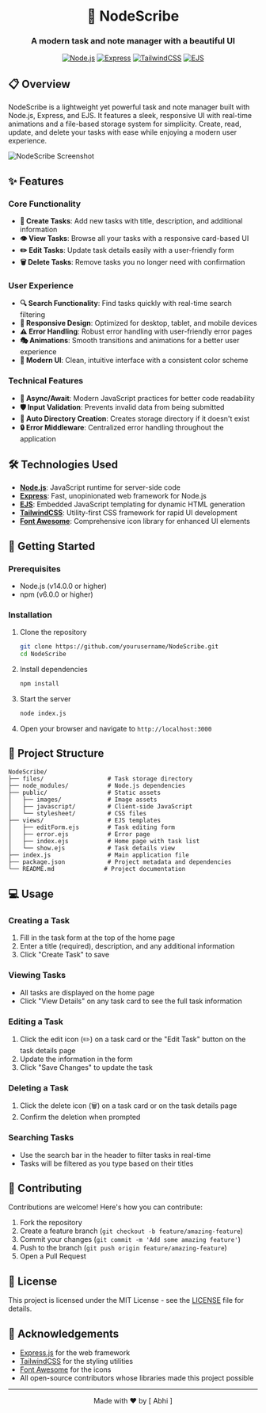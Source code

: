<div align="center">

# 📝 NodeScribe

### A modern task and note manager with a beautiful UI

[![Node.js](https://img.shields.io/badge/Node.js-43853D?style=for-the-badge&logo=node.js&logoColor=white)](https://nodejs.org/)
[![Express](https://img.shields.io/badge/Express-000000?style=for-the-badge&logo=express&logoColor=white)](https://expressjs.com/)
[![TailwindCSS](https://img.shields.io/badge/Tailwind_CSS-38B2AC?style=for-the-badge&logo=tailwind-css&logoColor=white)](https://tailwindcss.com/)
[![EJS](https://img.shields.io/badge/EJS-B4CA65?style=for-the-badge&logo=ejs&logoColor=white)](https://ejs.co/)

</div>

## 📋 Overview

NodeScribe is a lightweight yet powerful task and note manager built with Node.js, Express, and EJS. It features a sleek, responsive UI with real-time animations and a file-based storage system for simplicity. Create, read, update, and delete your tasks with ease while enjoying a modern user experience.

![NodeScribe Screenshot](https://via.placeholder.com/800x400?text=NodeScribe+Screenshot)

## ✨ Features

### Core Functionality
- **📝 Create Tasks**: Add new tasks with title, description, and additional information
- **👁️ View Tasks**: Browse all your tasks with a responsive card-based UI
- **✏️ Edit Tasks**: Update task details easily with a user-friendly form
- **🗑️ Delete Tasks**: Remove tasks you no longer need with confirmation

### User Experience
- **🔍 Search Functionality**: Find tasks quickly with real-time search filtering
- **📱 Responsive Design**: Optimized for desktop, tablet, and mobile devices
- **⚠️ Error Handling**: Robust error handling with user-friendly error pages
- **🎭 Animations**: Smooth transitions and animations for a better user experience
- **🎨 Modern UI**: Clean, intuitive interface with a consistent color scheme

### Technical Features
- **🔄 Async/Await**: Modern JavaScript practices for better code readability
- **🛡️ Input Validation**: Prevents invalid data from being submitted
- **📂 Auto Directory Creation**: Creates storage directory if it doesn't exist
- **🔒 Error Middleware**: Centralized error handling throughout the application

## 🛠️ Technologies Used

- **[Node.js](https://nodejs.org/)**: JavaScript runtime for server-side code
- **[Express](https://expressjs.com/)**: Fast, unopinionated web framework for Node.js
- **[EJS](https://ejs.co/)**: Embedded JavaScript templating for dynamic HTML generation
- **[TailwindCSS](https://tailwindcss.com/)**: Utility-first CSS framework for rapid UI development
- **[Font Awesome](https://fontawesome.com/)**: Comprehensive icon library for enhanced UI elements

## 🚀 Getting Started

### Prerequisites
- Node.js (v14.0.0 or higher)
- npm (v6.0.0 or higher)

### Installation

1. Clone the repository
   ```bash
   git clone https://github.com/yourusername/NodeScribe.git
   cd NodeScribe
   ```

2. Install dependencies
   ```bash
   npm install
   ```

3. Start the server
   ```bash
   node index.js
   ```

4. Open your browser and navigate to `http://localhost:3000`

## 📁 Project Structure

```
NodeScribe/
├── files/                  # Task storage directory
├── node_modules/           # Node.js dependencies
├── public/                 # Static assets
│   ├── images/             # Image assets
│   ├── javascript/         # Client-side JavaScript
│   └── stylesheet/         # CSS files
├── views/                  # EJS templates
│   ├── editForm.ejs        # Task editing form
│   ├── error.ejs           # Error page
│   ├── index.ejs           # Home page with task list
│   └── show.ejs            # Task details view
├── index.js                # Main application file
├── package.json            # Project metadata and dependencies
└── README.md              # Project documentation
```

## 💻 Usage

### Creating a Task
1. Fill in the task form at the top of the home page
2. Enter a title (required), description, and any additional information
3. Click "Create Task" to save

### Viewing Tasks
- All tasks are displayed on the home page
- Click "View Details" on any task card to see the full task information

### Editing a Task
1. Click the edit icon (✏️) on a task card or the "Edit Task" button on the task details page
2. Update the information in the form
3. Click "Save Changes" to update the task

### Deleting a Task
1. Click the delete icon (🗑️) on a task card or on the task details page
2. Confirm the deletion when prompted

### Searching Tasks
- Use the search bar in the header to filter tasks in real-time
- Tasks will be filtered as you type based on their titles

## 🤝 Contributing

Contributions are welcome! Here's how you can contribute:

1. Fork the repository
2. Create a feature branch (`git checkout -b feature/amazing-feature`)
3. Commit your changes (`git commit -m 'Add some amazing feature'`)
4. Push to the branch (`git push origin feature/amazing-feature`)
5. Open a Pull Request

## 📜 License

This project is licensed under the MIT License - see the [LICENSE](LICENSE) file for details.

## 🙏 Acknowledgements

- [Express.js](https://expressjs.com/) for the web framework
- [TailwindCSS](https://tailwindcss.com/) for the styling utilities
- [Font Awesome](https://fontawesome.com/) for the icons
- All open-source contributors whose libraries made this project possible

--- 

<div align="center">
Made with ❤️ by [ Abhi ]
</div>
